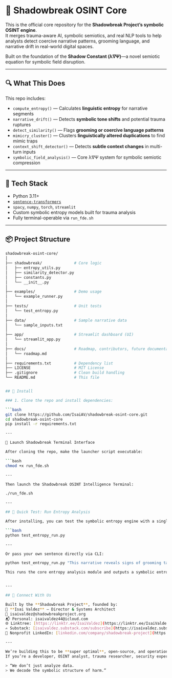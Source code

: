 # 🧠 Shadowbreak OSINT Core

This is the official core repository for the **Shadowbreak Project’s symbolic OSINT engine**.  
It merges trauma-aware AI, symbolic semiotics, and real NLP tools to help analysts detect coercive narrative patterns, grooming language, and narrative drift in real-world digital spaces.

Built on the foundation of the **Shadow Constant (λ∇Ψ)**—a novel semiotic equation for symbolic field disruption.

---

## 🔍 What This Does

This repo includes:

- `compute_entropy()` — Calculates **linguistic entropy** for narrative segments
- `narrative_drift()` — Detects **symbolic tone shifts** and potential trauma ruptures
- `detect_similarity()` — Flags **grooming or coercive language patterns**
- `mimicry_cluster()` — Clusters **linguistically altered duplications** to find mimic traps
- `context_shift_detector()` — Detects **subtle context changes** in multi-turn inputs
- `symbolic_field_analysis()` — Core λ∇Ψ system for symbolic semiotic compression

---

## 🧠 Tech Stack

- Python 3.11+
- [`sentence-transformers`](https://www.sbert.net/)
- `spacy`, `numpy`, `torch`, `streamlit`
- Custom symbolic entropy models built for trauma analysis
- Fully terminal-operable via `run_fde.sh`

---

## 📦 Project Structure

```bash
shadowbreak-osint-core/
│
├── shadowbreak/              # Core logic
│   ├── entropy_utils.py
│   ├── similarity_detector.py
│   ├── constants.py
│   └── __init__.py
│
├── examples/                 # Demo usage
│   └── example_runner.py
│
├── tests/                    # Unit tests
│   └── test_entropy.py
│
├── data/                     # Sample narrative data
│   └── sample_inputs.txt
│
├── app/                      # Streamlit dashboard (UI)
│   └── streamlit_app.py
│
├── docs/                     # Roadmap, contributors, future documentation
│   └── roadmap.md
│
├── requirements.txt          # Dependency list
├── LICENSE                   # MIT License
├── .gitignore                # Clean build handling
└── README.md                 # This file


## 🚀 Install

### 1. Clone the repo and install dependencies:

```bash
git clone https://github.com/IsaiAV/shadowbreak-osint-core.git
cd shadowbreak-osint-core
pip install -r requirements.txt

---

🧠 Launch Shadowbreak Terminal Interface

After cloning the repo, make the launcher script executable:

```bash
chmod +x run_fde.sh

---

Then launch the Shadowbreak OSINT Intelligence Terminal:

./run_fde.sh

---

## 🧪 Quick Test: Run Entropy Analysis

After installing, you can test the symbolic entropy engine with a single script:

```bash
python test_entropy_run.py

---

Or pass your own sentence directly via CLI:

python test_entropy_run.py "This narrative reveals signs of grooming tactics masked as care."

This runs the core entropy analysis module and outputs a symbolic entropy score based on the Shadow Constant equation (λ∇Ψ).


---

## 🔗 Connect With Us

Built by the **Shadowbreak Project**, founded by:  
🧠 **Isai Valdez** — Director & Systems Architect  
📧 isaivaldez@shadowbreakproject.org  
📬 Personal: isaivaldez44@icloud.com  
🌐 Linktree: [https://linktr.ee/IsaiValdez](https://linktr.ee/IsaiValdez)  
✍️ Substack: [isaivaldez.substack.com/subscribe](https://isaivaldez.substack.com/subscribe)  
🔗 Nonprofit LinkedIn: [linkedin.com/company/shadowbreak-project](https://linkedin.com/company/shadowbreak-project)

---

We’re building this to be **super optimal**, open-source, and operational in the real world.  
If you’re a developer, OSINT analyst, trauma researcher, security expert, or just someone who cares—we’d love to collaborate.

> “We don’t just analyze data.  
> We decode the symbolic structure of harm.”


